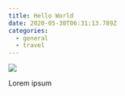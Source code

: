 ```yaml
---
title: Hello World
date: 2020-05-30T06:31:13.789Z
categories:
  - general
  - travel
---
```

![](/images/uploads/alur-jamstack.png)

Lorem ipsum